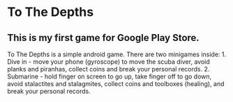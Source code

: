 # To The Depths
## This is my first game for Google Play Store.

To The Depths is a simple android game.
There are two minigames inside:
	1. Dive in - move your phone (gyroscope) to move the scuba diver, avoid planks and piranhas, collect coins and break your personal records.
 	2. Submarine - hold finger on screen to go up, take finger off to go down, avoid stalactites and stalagmites, collect coins and toolboxes (healing), and break your personal records.
